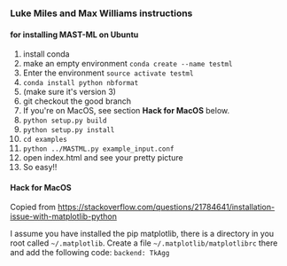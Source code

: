 ### Luke Miles and Max Williams instructions

#### for installing MAST-ML on Ubuntu

1. install conda
2. make an empty environment
  `conda create --name testml`
3. Enter the environment
  `source activate testml`
4. `conda install python nbformat`
5. (make sure it's version 3)
6. git checkout the good branch
7. If you're on MacOS, see section **Hack for MacOS** below.
8. `python setup.py build`
9. `python setup.py install`
10. `cd examples`
11. `python ../MASTML.py example_input.conf`
12. open index.html and see your pretty picture
13. So easy!!

#### Hack for MacOS
Copied from https://stackoverflow.com/questions/21784641/installation-issue-with-matplotlib-python

I assume you have installed the pip matplotlib, there is a directory in you root called `~/.matplotlib`.
Create a file `~/.matplotlib/matplotlibrc` there and add the following code: `backend: TkAgg`
